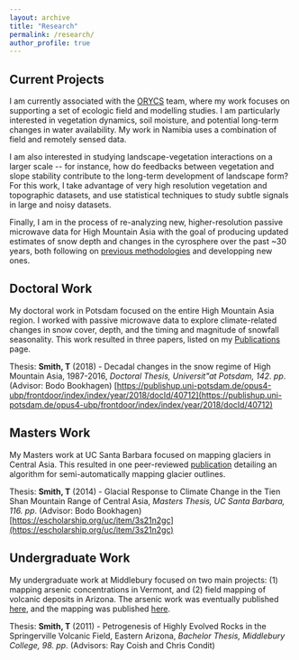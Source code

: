 ```yaml
---
layout: archive
title: "Research"
permalink: /research/
author_profile: true
---
```


## Current Projects

I am currently associated with the [ORYCS](https://www.orycs.org/) team, where my work focuses on supporting a set of ecologic field and modelling studies. I am particularly interested in vegetation dynamics, soil moisture, and potential long-term changes in water availability. My work in Namibia uses a combination of field and remotely sensed data. 

I am also interested in studying landscape-vegetation interactions on a larger scale -- for instance, how do feedbacks between vegetation and slope stability contribute to the long-term development of landscape form? For this work, I take advantage of very high resolution vegetation and topographic datasets, and use statistical techniques to study subtle signals in large and noisy datasets. 

Finally, I am in the process of re-analyzing new, higher-resolution passive microwave data for High Mountain Asia with the goal of producing updated estimates of snow depth and changes in the cyrosphere over the past ~30 years, both following on [previous methodologies](http://doi.org/10.1126/sciadv.1701550) and developping new ones. 

## Doctoral Work

My doctoral work in Potsdam focused on the entire High Mountain Asia region. I worked with passive microwave data to explore climate-related changes in snow cover, depth, and the timing and magnitude of snowfall seasonality. This work resulted in three papers, listed on my [Publications](https://tasmi.github.io/publications/) page. 

Thesis: **Smith, T** (2018) - Decadal changes in the snow regime of High Mountain Asia, 1987-2016, _Doctoral Thesis, Universit\"at Potsdam, 142. pp_. (Advisor: Bodo Bookhagen) [https://publishup.uni-potsdam.de/opus4-ubp/frontdoor/index/index/year/2018/docId/40712](https://publishup.uni-potsdam.de/opus4-ubp/frontdoor/index/index/year/2018/docId/40712)


## Masters Work

My Masters work at UC Santa Barbara focused on mapping glaciers in Central Asia. This resulted in one peer-reviewed [publication](https://doi.org/10.5194/tc-9-1747-201) detailing an algorithm for semi-automatically mapping glacier outlines.

Thesis: **Smith, T** (2014) - Glacial Response to Climate Change in the Tien Shan Mountain Range of Central Asia, _Masters Thesis, UC Santa Barbara, 116. pp_. (Advisor: Bodo Bookhagen) [https://escholarship.org/uc/item/3s21n2gc](https://escholarship.org/uc/item/3s21n2gc)

## Undergraduate Work

My undergraduate work at Middlebury focused on two main projects: (1) mapping arsenic concentrations in Vermont, and (2) field mapping of volcanic deposits in Arizona. The arsenic work was eventually published [here](https://www.sciencedirect.com/science/article/pii/S0883292711000059?via%3Dihub), and the mapping was published [here](https://www.sciencedirect.com/science/article/abs/pii/S0377027318301975). 

Thesis: **Smith, T** (2011) - Petrogenesis of Highly Evolved Rocks in the Springerville Volcanic Field, Eastern Arizona, _Bachelor Thesis, Middlebury College, 98. pp_. (Advisors: Ray Coish and Chris Condit)